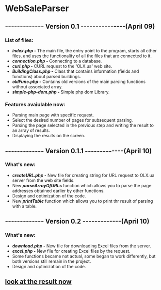 # WebSaleParser
## ------------- Version 0.1 ---------------(April 09)
### List of files:
- ***index.php -*** The main file, the entry point to the program, starts all other files, and uses the functionality of all the files that are connected to it.
- ***connection.php -*** Connecting to a database.
- ***curl.php -*** CURL request to the 'OLX.ua' web site.
- ***BuildingClass.php -*** Class that contains information (fields and functions) about parsed buildings.
- ***oldFunc.php -*** Contains old versions of the main parsing functions without associated array.
- ***simple-php-dom.php -*** Simple php dom Library.

### Features avaiulable now:
- Parsing main page with specific request.
- Select the desired number of pages for subsequent parsing.
- Parsing the page selected in the previous step and writing the result to an array of results.
- Displaying the results on the screen.

## ------------- Version 0.1.1 -------------(April 10)

### What's new:
- ***createURL.php -*** New file for creating string for URL request to OLX.ua server from the web site fields.
- New ***parseArrayOfURLs*** function which allows you to parse the page addresses obtained earlier by other functions.
- Design and optimization of the code.
- New ***printTable*** function which allows you to print thr result of parsing with a table.

## ------------- Version 0.2 -------------(April 10)

### What's new:
- ***download.php -*** New file for downloading Excel files from the server.
- ***excel.php -*** New file for creating Excel files by the request.
- Some functions became not actual, some began to work differently, but both versions still remain in the project.
- Design and optimization of the code.
## [look at the result now](https://bossyandeks.000webhostapp.com/)
